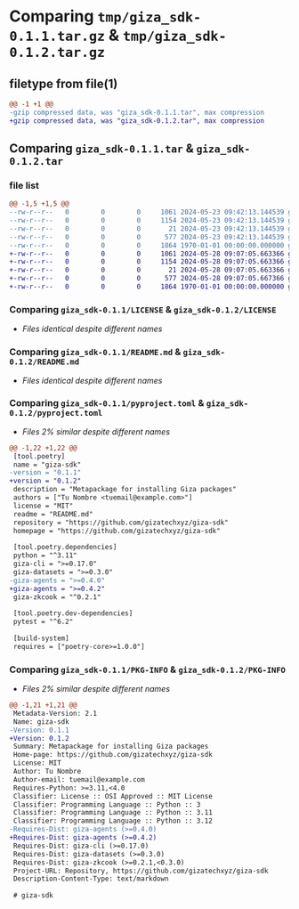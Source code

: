 # Comparing `tmp/giza_sdk-0.1.1.tar.gz` & `tmp/giza_sdk-0.1.2.tar.gz`

## filetype from file(1)

```diff
@@ -1 +1 @@
-gzip compressed data, was "giza_sdk-0.1.1.tar", max compression
+gzip compressed data, was "giza_sdk-0.1.2.tar", max compression
```

## Comparing `giza_sdk-0.1.1.tar` & `giza_sdk-0.1.2.tar`

### file list

```diff
@@ -1,5 +1,5 @@
--rw-r--r--   0        0        0     1061 2024-05-23 09:42:13.144539 giza_sdk-0.1.1/LICENSE
--rw-r--r--   0        0        0     1154 2024-05-23 09:42:13.144539 giza_sdk-0.1.1/README.md
--rw-r--r--   0        0        0       21 2024-05-23 09:42:13.144539 giza_sdk-0.1.1/giza_sdk/__init__.py
--rw-r--r--   0        0        0      577 2024-05-23 09:42:13.144539 giza_sdk-0.1.1/pyproject.toml
--rw-r--r--   0        0        0     1864 1970-01-01 00:00:00.000000 giza_sdk-0.1.1/PKG-INFO
+-rw-r--r--   0        0        0     1061 2024-05-28 09:07:05.663366 giza_sdk-0.1.2/LICENSE
+-rw-r--r--   0        0        0     1154 2024-05-28 09:07:05.663366 giza_sdk-0.1.2/README.md
+-rw-r--r--   0        0        0       21 2024-05-28 09:07:05.663366 giza_sdk-0.1.2/giza_sdk/__init__.py
+-rw-r--r--   0        0        0      577 2024-05-28 09:07:05.667366 giza_sdk-0.1.2/pyproject.toml
+-rw-r--r--   0        0        0     1864 1970-01-01 00:00:00.000000 giza_sdk-0.1.2/PKG-INFO
```

### Comparing `giza_sdk-0.1.1/LICENSE` & `giza_sdk-0.1.2/LICENSE`

 * *Files identical despite different names*

### Comparing `giza_sdk-0.1.1/README.md` & `giza_sdk-0.1.2/README.md`

 * *Files identical despite different names*

### Comparing `giza_sdk-0.1.1/pyproject.toml` & `giza_sdk-0.1.2/pyproject.toml`

 * *Files 2% similar despite different names*

```diff
@@ -1,22 +1,22 @@
 [tool.poetry]
 name = "giza-sdk"
-version = "0.1.1"
+version = "0.1.2"
 description = "Metapackage for installing Giza packages"
 authors = ["Tu Nombre <tuemail@example.com>"]
 license = "MIT"
 readme = "README.md"
 repository = "https://github.com/gizatechxyz/giza-sdk"
 homepage = "https://github.com/gizatechxyz/giza-sdk"
 
 [tool.poetry.dependencies]
 python = "^3.11"
 giza-cli = ">=0.17.0"
 giza-datasets = ">=0.3.0"
-giza-agents = ">=0.4.0"
+giza-agents = ">=0.4.2"
 giza-zkcook = "^0.2.1"
 
 [tool.poetry.dev-dependencies]
 pytest = "^6.2"
 
 [build-system]
 requires = ["poetry-core>=1.0.0"]
```

### Comparing `giza_sdk-0.1.1/PKG-INFO` & `giza_sdk-0.1.2/PKG-INFO`

 * *Files 2% similar despite different names*

```diff
@@ -1,21 +1,21 @@
 Metadata-Version: 2.1
 Name: giza-sdk
-Version: 0.1.1
+Version: 0.1.2
 Summary: Metapackage for installing Giza packages
 Home-page: https://github.com/gizatechxyz/giza-sdk
 License: MIT
 Author: Tu Nombre
 Author-email: tuemail@example.com
 Requires-Python: >=3.11,<4.0
 Classifier: License :: OSI Approved :: MIT License
 Classifier: Programming Language :: Python :: 3
 Classifier: Programming Language :: Python :: 3.11
 Classifier: Programming Language :: Python :: 3.12
-Requires-Dist: giza-agents (>=0.4.0)
+Requires-Dist: giza-agents (>=0.4.2)
 Requires-Dist: giza-cli (>=0.17.0)
 Requires-Dist: giza-datasets (>=0.3.0)
 Requires-Dist: giza-zkcook (>=0.2.1,<0.3.0)
 Project-URL: Repository, https://github.com/gizatechxyz/giza-sdk
 Description-Content-Type: text/markdown
 
 # giza-sdk
```

